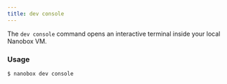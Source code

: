 ```yaml
---
title: dev console
---
```


The `dev console` command opens an interactive terminal inside your local Nanobox VM.

### Usage
```bash
$ nanobox dev console
```

